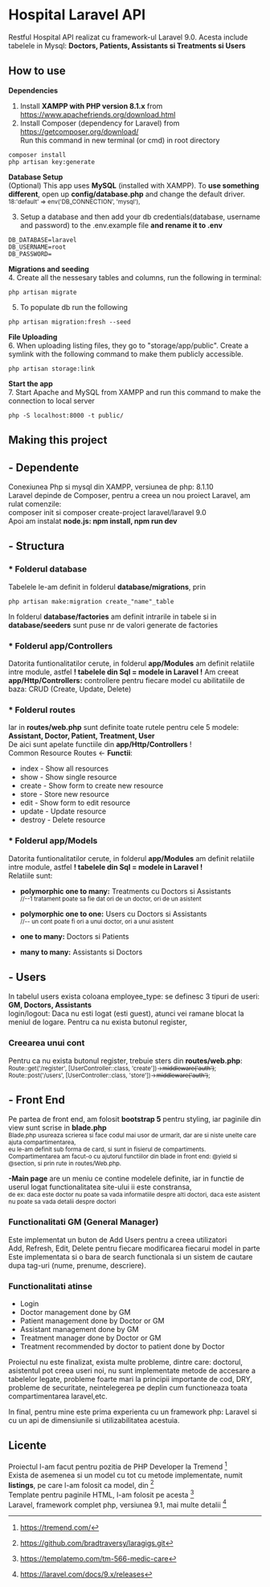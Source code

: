 # Hospital Laravel API

Restful Hospital API realizat cu framework-ul Laravel 9.0.
Acesta include tabelele in Mysql: **Doctors, Patients, Assistants si Treatments si Users**

## How to use
**Dependencies**  
1. Install **XAMPP with PHP version 8.1.x** from https://www.apachefriends.org/download.html 
2. Install Composer (dependency for Laravel) from https://getcomposer.org/download/  
Run this command in new terminal (or cmd) in root directory
```
composer install
php artisan key:generate
```

**Database Setup**  
(Optional) This app uses **MySQL** (installed with XAMPP). To **use something different**, open up **config/database.php** and change the default driver.  
<sub>18:'default' => env('DB_CONNECTION', 'mysql'),</sub>  

3. Setup a database and then add your db credentials(database, username and password) to the .env.example file **and rename it to .env**
```
DB_DATABASE=laravel
DB_USERNAME=root
DB_PASSWORD=
```

**Migrations and seeding**  
4. Create all the nessesary tables and columns, run the following in terminal:
```
php artisan migrate
```
5. To populate db run the following
```
php artisan migration:fresh --seed
```

**File Uploading**  
6. When uploading listing files, they go to "storage/app/public". Create a symlink with the following command to make them publicly accessible.
```
php artisan storage:link
```

**Start the app**  
7. Start Apache and MySQL from XAMPP and run this command to make the connection to local server 
```
php -S localhost:8000 -t public/
```

## Making this project
## - Dependente
Conexiunea Php si mysql din XAMPP, versiunea de php: 8.1.10   
Laravel depinde de Composer, pentru a creea un nou proiect Laravel, am rulat comenzile:  
composer init si composer create-project laravel/laravel 9.0  
Apoi am instalat **node.js: npm install, npm run dev**  

## - Structura
### * Folderul database

Tabelele le-am definit in folderul **database/migrations**, prin 
```
php artisan make:migration create_"name"_table
```
In folderul **database/factories** am definit intrarile in tabele si in **database/seeders** sunt puse nr de valori generate de factories

### * Folderul app/Controllers
Datorita funtionalitatilor cerute, in folderul **app/Modules** am definit relatiile intre module, astfel **! tabelele din Sql = modele in Laravel !** 
Am creeat **app/Http/Controllers:** controllere pentru fiecare model cu abilitatiile de baza: CRUD (Create, Update, Delete)  
  
### * Folderul routes
Iar in **routes/web.php** sunt definite toate rutele pentru cele 5 modele: **Assistant, Doctor, Patient, Treatment, User**  
De aici sunt apelate functiile din **app/Http/Controllers** !  
Common Resource Routes <- **Functii**:
- index - Show all resources
- show - Show single resource
- create - Show form to create new resource
- store - Store new resource
- edit - Show form to edit resource
- update - Update resource
- destroy - Delete resource  

### * Folderul app/Models
Datorita funtionalitatilor cerute, in folderul **app/Modules** am definit relatiile intre module, astfel **! tabelele din Sql = modele in Laravel !**  
Relatiile sunt:  
- **polymorphic one to many:** Treatments cu Doctors si Assistants  
<sub>//--1 tratament poate sa fie dat ori de un doctor, ori de un asistent</sub>  
  
- **polymorphic one to one:** Users cu Doctors si Assistants  
<sub>//-- un cont poate fi ori a unui doctor, ori a unui asistent</sub>  
  
- **one to many:** Doctors si Patients  
  
- **many to many:** Assistants si Doctors  
  
## - Users  
In tabelul users exista coloana employee_type: se definesc 3 tipuri de useri: **GM, Doctors, Assistants**  
login/logout: Daca nu esti logat (esti guest), atunci vei ramane blocat la meniul de logare. Pentru ca nu exista butonul register,  

### Creearea unui cont
Pentru ca nu exista butonul register, trebuie sters din **routes/web.php**:  
<sub>
Route::get('/register', [UserController::class, 'create'])->~~middleware('auth')~~;  
Route::post('/users', [UserController::class, 'store'])->~~middleware('auth')~~;  
</sub>

## - Front End
Pe partea de front end, am folosit **bootstrap 5** pentru styling, iar paginile din view sunt scrise in **blade.php**  
<sub>Blade.php usureaza scrierea si face codul mai usor de urmarit, dar are si niste unelte care ajuta compartimentarea,  
eu le-am definit sub forma de card, si sunt in fisierul de compartiments.  
Compartimentarea am facut-o cu ajutorul functiilor din blade in front end: @yield si @section, si prin rute in routes/Web.php.</sub>  
  
**-Main page** are un meniu ce contine modelele definite, iar in functie de userul logat functionalitatea site-ului ii este constransa,  
<sub>de ex: daca este doctor nu poate sa vada informatiile despre alti doctori, daca este asistent nu poate sa vada detalii despre doctori</sub>  

### Functionalitati GM (General Manager)
Este implementat un buton de Add Users pentru a creea utilizatori  
Add, Refresh, Edit, Delete pentru fiecare modificarea fiecarui model in parte  
Este implementata si o bara de search functionala si un sistem de cautare dupa tag-uri (nume, prenume, descriere).  

### Functionalitati atinse
- Login 
- Doctor management done by GM 
- Patient management done by Doctor or GM
- Assistant management done by GM
- Treatment manager done by Doctor or GM
- Treatment recommended by doctor to patient done by Doctor  
  
Proiectul nu este finalizat, exista multe probleme, dintre care: doctorul, asistentul pot creea useri noi, nu sunt implementate
metode de accesare a tabelelor legate, probleme foarte mari la principii importante de cod, DRY, probleme de securitate, neintelegerea pe deplin cum
functioneaza toata compartimentarea laravel,etc.    
  
In final, pentru mine este prima experienta cu un framework php: Laravel si cu un api de dimensiunile si utilizabilitatea acestuia.  
  
## Licente
Proiectul l-am facut pentru pozitia de PHP Developer la Tremend [^1]  
Exista de asemenea si un model cu tot cu metode implementate, numit **listings**, pe care l-am folosit ca model, din [^2]  
Template pentru paginile HTML, l-am folosit pe acesta [^3]  
Laravel, framework complet php, versiunea 9.1, mai multe detalii [^4]  

[^1]: https://tremend.com/
[^2]: https://github.com/bradtraversy/laragigs.git  
[^3]: https://templatemo.com/tm-566-medic-care  
[^4]: https://laravel.com/docs/9.x/releases